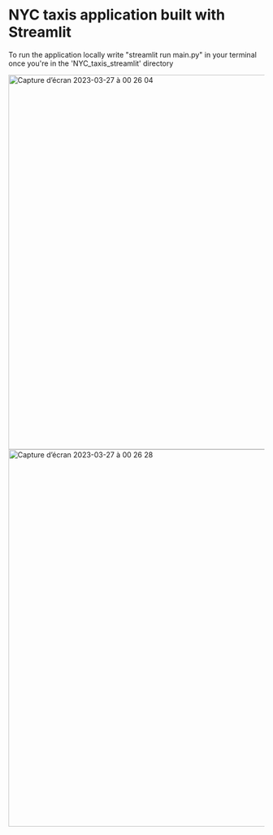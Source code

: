 # NYC taxis application built with Streamlit


To run the application locally write "streamlit run main.py" in your terminal once you're in the 'NYC_taxis_streamlit' directory


<img width="738" alt="Capture d’écran 2023-03-27 à 00 26 04" src="https://user-images.githubusercontent.com/67431758/227808780-90985024-bb6c-42f2-a84c-950714de2ac0.png">

<img width="743" alt="Capture d’écran 2023-03-27 à 00 26 28" src="https://user-images.githubusercontent.com/67431758/227808822-470e101b-a6a5-472b-b0e9-37e9b5b1a5da.png">
